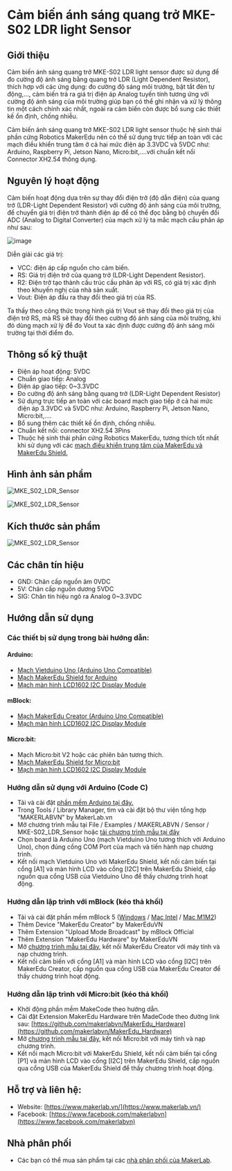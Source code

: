# Cảm biến ánh sáng quang trở MKE-S02 LDR light Sensor

## Giới thiệu

Cảm biến ánh sáng quang trở MKE-S02 LDR light sensor được sử dụng để đo cường độ ánh sáng bằng quang trở LDR (Light Dependent Resistor), thích hợp với các ứng dụng: đo cường độ sáng môi trường, bật tắt đèn tự động,..., cảm biến trả ra giá trị điện áp Analog tuyến tính tương ứng với cường độ ánh sáng của môi trường giúp bạn có thể ghi nhận và xử lý thông tin một cách chính xác nhất, ngoài ra cảm biến còn được bổ sung các thiết kế ổn định, chống nhiễu.

Cảm biến ánh sáng quang trở MKE-S02 LDR light sensor thuộc hệ sinh thái phần cứng Robotics MakerEdu nên có thể sử dụng trực tiếp an toàn với các mạch điều khiển trung tâm ở cả hai mức điện áp 3.3VDC và 5VDC như: Arduino, Raspberry Pi, Jetson Nano, Micro:bit,....với chuẩn kết nối Connector XH2.54 thông dụng.

## Nguyên lý hoạt động

Cảm biến hoạt động dựa trên sự thay đổi điện trở (độ dẫn điện) của quang trở (LDR-Light Dependent Resistor) với cường độ ánh sáng của môi trường, để chuyển giá trị điện trở thành điện áp để có thể đọc bằng bộ chuyển đổi ADC (Analog to Digital Converter) của mạch xử lý ta mắc mạch cầu phân áp như sau:

![image](/image/MKE_S02_LDR_Sensor_01.jpg)

Diễn giải các giá trị:

- VCC: điện áp cấp nguồn cho cảm biến.
- RS: Giá trị điện trở của quang trở (LDR-Light Dependent Resistor).
- R2: Điện trở tạo thành cấu trúc cầu phân áp với RS, có giá trị xác định theo khuyến nghị của nhà sản xuất.
- Vout: Điện áp đầu ra thay đổi theo giá trị của RS.

Ta thấy theo công thức trong hình giá trị Vout sẽ thay đổi theo giá trị của điện trở RS, mà RS sẽ thay đổi theo cường độ ánh sáng của môi trường, khi đó dùng mạch xử lý để đo Vout ta xác định được cường độ ánh sáng môi trường tại thời điểm đo.

## Thông số kỹ thuật

- Điện áp hoạt động: 5VDC
- Chuẩn giao tiếp: Analog
- Điện áp giao tiếp: 0~3.3VDC
- Đo cường độ ánh sáng bằng quang trở (LDR-Light Dependent Resistor)
- Sử dụng trực tiếp an toàn với các board mạch giao tiếp ở cả hai mức điện áp 3.3VDC và 5VDC như: Arduino, Raspberry Pi, Jetson Nano, Micro:bit,....
- Bổ sung thêm các thiết kế ổn định, chống nhiễu.
- Chuẩn kết nối: connector XH2.54 3Pins
- Thuộc hệ sinh thái phần cứng Robotics MakerEdu, tương thích tốt nhất khi sử dụng với các [mạch điều khiển trung tâm của MakerEdu và MakerEdu Shield.](https://wiki.makerlab.vn/index.php/MakerEdu)

## Hình ảnh sản phẩm

![MKE_S02_LDR_Sensor](/image/MKE_S02_LDR_Sensor_02.jpg)

![MKE_S02_LDR_Sensor](/image/MKE_S02_LDR_Sensor_03.jpg)

## Kích thước sản phẩm

![MKE_S02_LDR_Sensor](/image/MKE_S02_LDR_Sensor_04.jpg)

## Các chân tín hiệu

- GND: Chân cấp nguồn âm 0VDC
- 5V:  Chân cấp nguồn dương 5VDC
- SIG: Chân tín hiệu ngõ ra Analog 0~3.3VDC

## Hướng dẫn sử dụng

### Các thiết bị sử dụng trong bài hướng dẫn:

#### Arduino:
- [Mạch Vietduino Uno (Arduino Uno Compatible)](https://github.com/makerlabvn/Vietduino-Uno)
- [Mạch MakerEdu Shield for Arduino](https://github.com/makerlabvn/MakerEdu-Shield-for-Arduino)
- [Mạch màn hình LCD1602 I2C Display Module](https://github.com/makerlabvn/MKE-M07-LCD1602-I2C-Display-Module)

#### mBlock:

- [Mạch MakerEdu Creator (Arduino Uno Compatible)](https://github.com/makerlabvn/MakerEdu-Creator)
- [Mạch màn hình LCD1602 I2C Display Module](https://github.com/makerlabvn/MKE-M07-LCD1602-I2C-Display-Module)

#### Micro:bit:

- Mạch Micro:bit V2 hoặc các phiên bản tương thích.
- [Mạch MakerEdu Shield for Micro:bit](https://github.com/makerlabvn/MakerEdu-Shield-for-Microbit)
- [Mạch màn hình LCD1602 I2C Display Module](https://github.com/makerlabvn/MKE-M07-LCD1602-I2C-Display-Module)

### Hướng dẫn sử dụng với Arduino (Code C)
- Tải và cài đặt [phần mềm Arduino tại đây.](https://www.arduino.cc/en/software)
- Trong Tools / Library Manager, tìm và cài đặt bộ thư viện tổng hợp "MAKERLABVN" by MakerLab.vn
- Mở chương trình mẫu tại File / Examples / MAKERLABVN / Sensor / MKE-S02_LDR_Sensor hoặc [tải chương trình mẫu tại đây](https://github.com/makerlabvn/makerlabvnlib/tree/main/examples/Sensor/MKE-S02_LDR_Sensor)
- Chọn board là Arduino Uno (mạch Vietduino Uno tương thích với Arduino Uno), chọn đúng cổng COM Port của mạch và tiến hành nạp chương trình.
- Kết nối mạch Vietduino Uno với MakerEdu Shield, kết nối cảm biến tại cổng [A1] và màn hình LCD vào cổng [I2C] trên MakerEdu Shield, cấp nguồn qua cổng USB của Vietduino Uno để thấy chương trình hoạt động.

### Hướng dẫn lập trình với mBlock (kéo thả khối)

- Tải và cài đặt phần mềm mBlock 5 ([Windows](https://www.mediafire.com/file/ma55iajd7glwmbo/%255BMakerLab.vn%255D_mBlock_V5.4.3_for_Windows.zip/file) / [Mac Intel](https://www.mediafire.com/file/pjfngy6d7ktb55f/%255BMakerLab.vn%255D_mBlock_V5.4.3_for_Mac_Intel.zip/file) / [Mac M1M2](https://www.mediafire.com/file/mfdkgpgnpa7uv2s/%255BMakerLab.vn%255D_mBlock_V5.4.3_for_Mac_M1M2.zip/file))
- Thêm Device "MakerEdu Creator" by MakerEduVN
- Thêm Extension "Upload Mode Broadcast" by mBlock Official
- Thêm Extension "MakerEdu Hardware" by MakerEduVN
- Mở [chương trình mẫu tại đây](https://github.com/makerlabvn/MKE-S02-LDR-Light-Sensor/tree/main/mBlock5), kết nối MakerEdu Creator với máy tính và nạp chương trình.
- Kết nối cảm biến với cổng [A1] và màn hình LCD vào cổng [I2C] trên MakerEdu Creator, cấp nguồn qua cổng USB của MakerEdu Creator để thấy chương trình hoạt động.


### Hướng dẫn lập trình với Micro:bit (kéo thả khối)

- Khởi động phần mềm MakeCode theo hướng dẫn.
- Cài đặt Extension MakerEdu Hardware trên MadeCode theo đường link sau: [https://github.com/makerlabvn/MakerEdu_Hardware](https://github.com/makerlabvn/MakerEdu_Hardware)
- Mở [chương trình mẫu tại đây](https://github.com/makerlabvn/MKE-S02-LDR-Light-Sensor/tree/main/microbit), kết nối Micro:bit với máy tính và nạp chương trình.
- Kết nối mạch Micro:bit với MakerEdu Shield, kết nối cảm biến tại cổng [P1] và màn hình LCD vào cổng [I2C] trên MakerEdu Shield, cấp nguồn qua cổng USB của MakerEdu Shield để thấy chương trình hoạt động.

## Hỗ trợ và liên hệ:

- Website: [https://www.makerlab.vn/](https://www.makerlab.vn/)
- Facebook: [https://www.facebook.com/makerlabvn](https://www.facebook.com/makerlabvn)

## Nhà phân phối

- Các bạn có thể mua sản phẩm tại các [nhà phân phối của MakerLab](https://www.makerlab.vn/nha-phan-phoi/).
